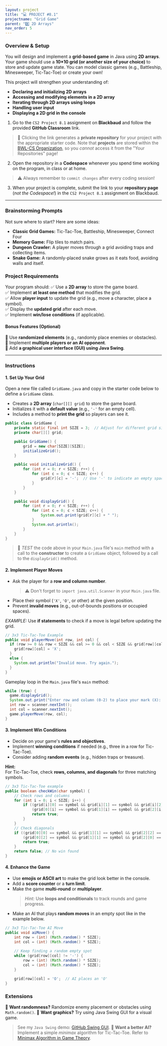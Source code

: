 ```yaml
---
layout: project
title: "💻 PROJECT #8.1"
projectname: "Grid Game"
parent: "8️⃣ 2D Arrays"
nav_order: 5
---
```


### Overview & Setup

You will design and implement a **grid-based game** in Java using **2D arrays**. Your game should use a **10×10 grid (or another size of your choice)** to store and update game state. You can model classic games (e.g., Battleship, Minesweeper, Tic-Tac-Toe) or create your own!

This project will strengthen your understanding of:
- **Declaring and initializing 2D arrays**
- **Accessing and modifying elements in a 2D array**
- **Iterating through 2D arrays using loops**
- **Handling user input**
- **Displaying a 2D grid in the console**

<div class="setup" markdown="block">

1. Go to the `CS2 Project 8.1` assignment on **Blackbaud** and follow the provided **GitHub Classroom** link.
  > 📁 Clicking the link generates a **private repository** for your project with the appropriate starter code. Note that **projects** are stored within the [BWL-CS Organization](https://github.com/BWL-CS), so you _cannot_ access it from the "Your Repositories" page!
2. Open the repository in a **Codespace** whenever you spend time working on the program, in class or at home. 
  > ⚠️ Always remember to `commit changes` after every coding session!
3. When your project is complete, submit the link to your **repository page** (*not the Codespace!*) in the `CS2 Project 8.1` assignment on Blackbaud.

</div>

---

### Brainstorming Prompts
Not sure where to start? Here are some ideas:
- **Classic Grid Games:** Tic-Tac-Toe, Battleship, Minesweeper, Connect Four
- **Memory Game:** Flip tiles to match pairs.
- **Dungeon Crawler:** A player moves through a grid avoiding traps and collecting items.
- **Snake Game:** A randomly-placed snake grows as it eats food, avoiding walls and itself.

### Project Requirements
Your program should:
✅ Use a **2D array** to store the game board.  
✅ Implement **at least one method** that modifies the grid.  
✅ Allow **player input** to update the grid (e.g., move a character, place a symbol).  
✅ Display the **updated grid** after each move.  
✅ Implement **win/lose conditions** (if applicable).  

#### Bonus Features (Optional)
🌟 Use **randomized elements** (e.g., randomly place enemies or obstacles).  
🌟 Implement **multiple players or an AI opponent**.  
🌟 Add **a graphical user interface (GUI) using Java Swing**.

---

### Instructions

#### 1. Set Up Your Grid

<div class="task" markdown="block">
  
Open a new file called `GridGame.java` and copy in the starter code below to define a `GridGame` class.

- Creates a **2D array** (`char[][] grid`) to store the game board.
- Initializes it with a **default value** (e.g., `'-'` for an empty cell).
- Includes a method to **print the grid** so players can see it.
  
```java
public class GridGame {
    private static final int SIZE = 3;  // Adjust for different grid sizes
    private char[][] grid;

    public GridGame() {
        grid = new char[SIZE][SIZE]; 
        initializeGrid();
    }

    public void initializeGrid() {
        for (int r = 0; r < SIZE; r++) {
            for (int c = 0; c < SIZE; c++) {
                grid[r][c] = '-';  // Use '-' to indicate an empty space
            }
        }
    }

    public void displayGrid() {
        for (int r = 0; r < SIZE; r++) {
            for (int c = 0; c < SIZE; c++) {
                System.out.print(grid[r][c] + " ");
            }
            System.out.println();
        }
    }
}
```
> 🧪 _TEST_ the code above in your `Main.java` file's `main` method with a call to the **constructor** to create a `GridGame` object, followed by a call to the `displayGrid()` method.

</div>

#### 2. Implement Player Moves

<div class="task" markdown="block">

- Ask the player for a **row and column number**.
  > ⚠️ Don't forget to `import java.util.Scanner` in your `Main.java` file.
- Place their symbol (`'X'`, `'O'`, or other) at the given position.
- Prevent **invalid moves** (e.g., out-of-bounds positions or occupied spaces).

_EXAMPLE:_ Use **if statements** to check if a move is legal before updating the grid.
```java
// 3x3 Tic-Tac-Toe Example
public void playerMove(int row, int col) {
  if (row >= 0 && row < SIZE && col >= 0 && col < SIZE && grid[row][col] == '-') {
    grid[row][col] = 'X';
  }
  else {
    System.out.println("Invalid move. Try again.");
  }
}
```
Gameplay loop in the `Main.java` file's `main` method:
```java
while (true) {
  game.displayGrid();
  System.out.print("Enter row and column (0-2) to place your mark (X): ");
  int row = scanner.nextInt();
  int col = scanner.nextInt();
  game.playerMove(row, col);
}
```

</div>

#### 3. Implement Win Conditions

<div class="task" markdown="block">

- Decide on your game's **rules and objectives**.
- Implement **winning conditions** if needed (e.g., three in a row for Tic-Tac-Toe).
- Consider adding **random events** (e.g., hidden traps or treasure).

**Hint:**  
For Tic-Tac-Toe, check **rows, columns, and diagonals** for three matching symbols.

```java
// 3x3 Tic-Tac-Toe example
public boolean checkWin(char symbol) {
    // Check rows and columns
    for (int i = 0; i < SIZE; i++) {
        if ((grid[i][0] == symbol && grid[i][1] == symbol && grid[i][2] == symbol) || 
            (grid[0][i] == symbol && grid[1][i] == symbol && grid[2][i] == symbol)) {
            return true;
        }
    }
    // Check diagonals
    if ((grid[0][0] == symbol && grid[1][1] == symbol && grid[2][2] == symbol) ||
        (grid[0][2] == symbol && grid[1][1] == symbol && grid[2][0] == symbol)) {
        return true;
    }
    return false; // No win found
}
```

</div>

#### 4. Enhance the Game

<div class="task" markdown="block">

- Use **emojis or ASCII art** to make the grid look better in the console.
- Add a **score counter** or a **turn limit**.
- Make the game **multi-round** or **multiplayer**.
  > *Hint:* Use **loops and conditionals** to track rounds and game progress.
- Make an AI that plays **random moves** in an empty spot like in the example below.

```java
// 3x3 Tic-Tac-Toe AI Move
public void aiMove() {
    int row = (int) (Math.random() * SIZE);
    int col = (int) (Math.random() * SIZE);
    
    // Keep finding a random empty spot
    while (grid[row][col] != '-') {
        row = (int) (Math.random() * SIZE);
        col = (int) (Math.random() * SIZE);
    }

    grid[row][col] = 'O';  // AI places an 'O'
}
```

</div>

### Extensions
🎲 **Want randomness?** Randomize enemy placement or obstacles using `Math.random()`.
🎨 **Want graphics?** Try using Java Swing GUI for a visual game.
  > See my `Java Swing` demo: [GitHub Swing GUI](https://github.com/katerinanavab/JavaGUI-Demo). 
🤖 **Want a better AI?** Implement a simple _minimax_ algorithm for Tic-Tac-Toe.
  > Refer to [Minimax Algorithm in Game Theory](https://www.geeksforgeeks.org/minimax-algorithm-in-game-theory-set-1-introduction/).


